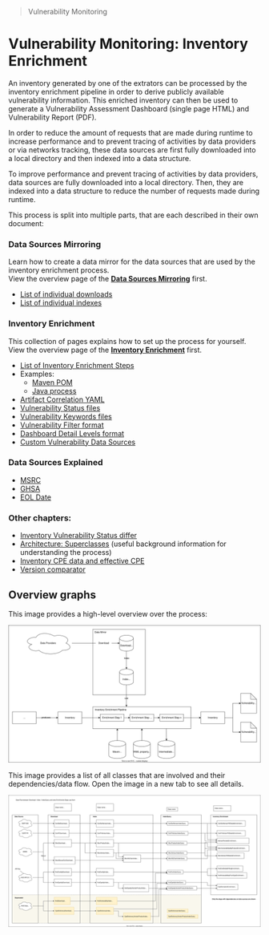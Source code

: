 > Vulnerability Monitoring

# Vulnerability Monitoring: Inventory Enrichment

An inventory generated by one of the extrators can be processed by the inventory enrichment pipeline in order to derive
publicly available vulnerability information. This enriched inventory can then be used to generate a Vulnerability
Assessment Dashboard (single page HTML) and Vulnerability Report (PDF).

In order to reduce the amount of requests that are made during runtime to increase performance and to prevent tracing of
activities by data providers or via networks tracking, these data sources are first fully downloaded into a local
directory and then indexed into a data structure.

To improve performance and prevent tracing of activities by data providers, data sources are fully downloaded into a
local directory. Then, they are indexed into a data structure to reduce the number of requests made during runtime.

This process is split into multiple parts, that are each described in their own document:

### Data Sources Mirroring

Learn how to create a data mirror for the data sources that are used by the inventory enrichment process.  
View the overview page of the [**Data Sources Mirroring**](mirror/mirror-overview.md) first.

- [List of individual downloads](mirror/download.md)
- [List of individual indexes](mirror/index.md)

### Inventory Enrichment

This collection of pages explains how to set up the process for yourself.  
View the overview page of the [**Inventory Enrichment**](enrichment/inventory-enrichment.md) first.

- [List of Inventory Enrichment Steps](enrichment/steps.md)
- Examples:
  - [Maven POM](enrichment/maven.md)
  - [Java process](enrichment/java.md)
- [Artifact Correlation YAML](enrichment/artifact-correlation.md)
- [Vulnerability Status files](enrichment/vulnerability-status.md)
- [Vulnerability Keywords files](enrichment/vulnerability-keywords.md)
- [Vulnerability Filter format](enrichment/vulnerability-filter-format.md)
- [Dashboard Detail Levels format](enrichment/vad-detail-levels.md)
- [Custom Vulnerability Data Sources](enrichment/custom-vulnerabilities.md)

### Data Sources Explained

- [MSRC](msrc/understanding-data.md)
- [GHSA](ghsa/understanding-data.md)
- [EOL Date](eol-date/understanding-data.md)

### Other chapters:

- [Inventory Vulnerability Status differ](enrichment/vulnerability-status-differ.md)
- [Architecture: Superclasses](enrichment/java-super-classes.md) (useful background information for understanding
  the process)
- [Inventory CPE data and effective CPE](enrichment/parsing-effective-cpe.md)
- [Version comparator](other/version-comparator.md)

## Overview graphs

This image provides a high-level overview over the process:

![Process overview](inventory-enrichment-overview.svg)

This image provides a list of all classes that are involved and their dependencies/data flow. Open the image in a new
tab to see all details.

![List of related classes and data flow](dependants.svg)
